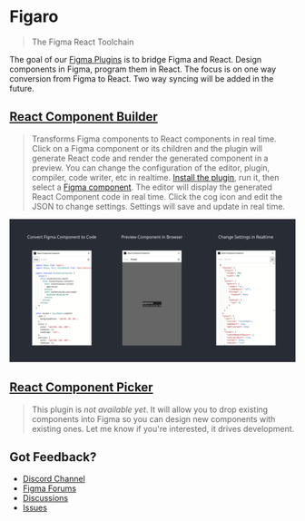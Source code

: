 # Figaro

> The Figma React Toolchain

The goal of our [Figma Plugins](https://figma.com/@kattax) is to bridge Figma and React. Design components in Figma, program them in React. The focus is on one way conversion from Figma to React. Two way syncing will be added in the future.

## [React Component Builder](https://www.figma.com/community/plugin/821138713091291738)
> Transforms Figma components to React components in real time. Click on a Figma component or its children and the plugin will generate React code and render the generated component in a preview. You can change the configuration of the editor, plugin, compiler, code writer, etc in realtime. [Install the plugin](https://www.figma.com/community/plugin/821138713091291738), run it, then select a [Figma component](https://help.figma.com/hc/en-us/articles/360038662654-Guide-to-Components-in-Figma). The editor will display the generated React Component code in real time. Click the cog icon and edit the JSON to change settings. Settings will save and update in real time.

[![Preview of plugin](./builder/banner.png)](https://www.figma.com/community/plugin/821138713091291738/React-Component-Inspector)

## [React Component Picker](./picker)
> This plugin is *not available yet*. It will allow you to drop existing components into Figma so you can design new components with existing ones. Let me know if you're interested, it drives development.

## Got Feedback?

- [Discord Channel](https://discord.com/invite/TzhDRyj)
- [Figma Forums](https://forum.figma.com/t/react-component-generator/14236)
- [Discussions](https://github.com/kat-tax/figma/discussions)
- [Issues](https://github.com/kat-tax/figma/issues)